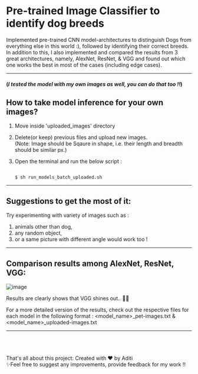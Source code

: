 # Pre-trained Image Classifier to identify dog breeds
  Implemented pre-trained CNN model-architectures to distinguish Dogs from everything else in this world :), followed by identifying their correct breeds.<br/>
  In addition to this, I also implemented and compared the results from 3 great architectures, namely, AlexNet, ResNet, & VGG and found out which one works the best in most of the cases (including edge cases).
<br/>
<hr/>

#### (_I tested the model with my own images as well, you can do that too !!_)

## How to take model inference for your own images?
1. Move inside 'uploaded_images' directory
2. Delete(or keep) previous files and upload new images. <br/> (Note: Image should be Sqaure in shape, i.e. their length and breadth should be similar px.)
3. Open the terminal and run the below script :
   
   ```
   
   $ sh run_models_batch_uploaded.sh
   
   ```
<hr/>

## Suggestions to get the most of it:
Try experimenting with variety of images such as :
1. animals other than dog,
2. any random object,
3. or a same picture with different angle would work too !
<hr/>

## Comparison results among AlexNet, ResNet, VGG:
![image](https://github.com/aditi-dsi/DogBreedClassifier/assets/123075271/293c2047-c4ad-49eb-94ac-e30b1c40268d)

Results are clearly shows that VGG shines out.. 🎉🌟

For a more detailed version of the results, check out the respective files for each model in the following format : <model_name>_pet-images.txt & <model_name>_uploaded-images.txt

<hr/>
<br/>
<br/>
<br/>
That's all about this project: Created with ❤️ by Aditi <br/>
✨Feel free to suggest any improvements, provide feedback for my work !!
